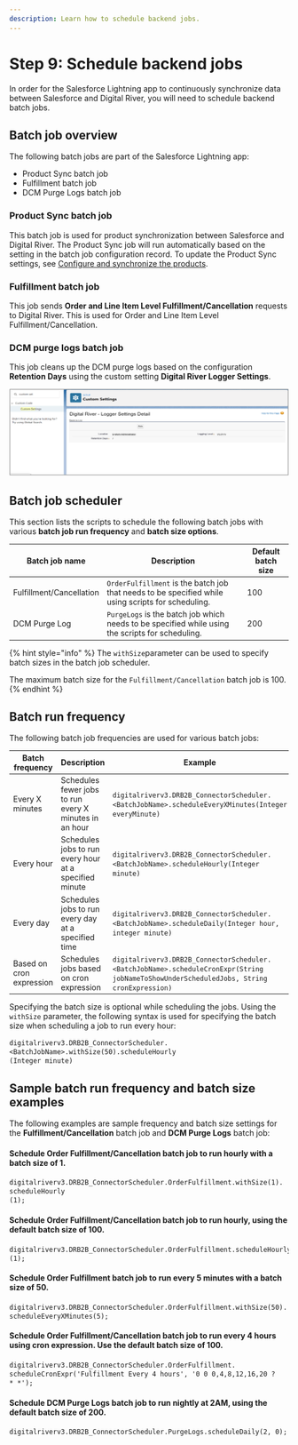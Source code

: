 ```yaml
---
description: Learn how to schedule backend jobs.
---
```


# Step 9: Schedule backend jobs

In order for the Salesforce Lightning app to continuously synchronize data between Salesforce and Digital River, you will need to schedule backend batch jobs.&#x20;

## Batch job overview

The following batch jobs are part of the Salesforce Lightning app:

* Product Sync batch job
* Fulfillment batch job
* DCM Purge Logs batch job

### Product Sync batch job

This batch job is used for product synchronization between Salesforce and Digital River. The Product Sync job will run automatically based on the setting in the batch job configuration record. To update the Product Sync settings, see [Configure and synchronize the products](step-8-configure-and-synchronize-the-products.md).

### Fulfillment batch job

This job sends **Order and Line Item Level Fulfillment/Cancellation** requests to Digital River. This is used for Order and Line Item Level Fulfillment/Cancellation.

### DCM purge logs batch job

This job cleans up the DCM purge logs based on the configuration **Retention Days** using the custom setting **Digital River Logger Settings**. &#x20;

![](<../.gitbook/assets/DCM purge logs job.png>)

## Batch job scheduler

This section lists the scripts to schedule the following batch jobs with various **batch job run frequency** and **batch size options**.

| Batch job name           | Description                                                                                        | Default batch size |
| ------------------------ | -------------------------------------------------------------------------------------------------- | ------------------ |
| Fulfillment/Cancellation | `OrderFulfillment` is the batch job that needs to be specified while using scripts for scheduling. | 100                |
| DCM Purge Log            | `PurgeLogs` is the batch job which needs to be specified while using the scripts for scheduling.   | 200                |

{% hint style="info" %}
The `withSize`parameter can be used to specify batch sizes in the batch job scheduler.&#x20;

The maximum batch size for the `Fulfillment/Cancellation` batch job is 100.
{% endhint %}

## Batch run frequency&#x20;

The following batch job frequencies are used for various batch jobs:

| Batch frequency          | Description                                            | Example                                                                                                                                   |
| ------------------------ | ------------------------------------------------------ | ----------------------------------------------------------------------------------------------------------------------------------------- |
| Every X minutes          | Schedules fewer jobs to run every X minutes in an hour | `digitalriverv3.DRB2B_ConnectorScheduler. <BatchJobName>.scheduleEveryXMinutes(Integer everyMinute)`                                      |
| Every hour               | Schedules jobs to run every hour at a specified minute | `digitalriverv3.DRB2B_ConnectorScheduler. <BatchJobName>.scheduleHourly(Integer minute)`                                                  |
| Every day                | Schedules jobs to run every day at a specified time    | `digitalriverv3.DRB2B_ConnectorScheduler. <BatchJobName>.scheduleDaily(Integer hour, integer minute)`                                     |
| Based on cron expression | Schedules jobs based on cron expression                | `digitalriverv3.DRB2B_ConnectorScheduler. <BatchJobName>.scheduleCronExpr(String jobNameToShowUnderScheduledJobs, String cronExpression)` |

Specifying the batch size is optional while scheduling the jobs. Using the `withSize` parameter, the following syntax is used for specifying the batch size when scheduling a job to run every hour:&#x20;

```
digitalriverv3.DRB2B_ConnectorScheduler. <BatchJobName>.withSize(50).scheduleHourly
(Integer minute)
```

## Sample batch run frequency and batch size examples&#x20;

The following examples are sample frequency and batch size settings for the **Fulfillment/Cancellation** batch job and **DCM Purge Logs** batch job:

#### **Schedule Order Fulfillment/Cancellation batch job to run hourly with a batch size of 1.**

```
digitalriverv3.DRB2B_ConnectorScheduler.OrderFulfillment.withSize(1).
scheduleHourly
(1);
```

#### Schedule Order Fulfillment/Cancellation batch job to run hourly, using the default batch size of 100.

```
digitalriverv3.DRB2B_ConnectorScheduler.OrderFulfillment.scheduleHourly
(1);
```

#### Schedule Order Fulfillment batch job to run every 5 minutes with a batch size of 50.

```
digitalriverv3.DRB2B_ConnectorScheduler.OrderFulfillment.withSize(50).
scheduleEveryXMinutes(5);
```

#### Schedule Order Fulfillment/Cancellation batch job to run every 4 hours using cron expression. Use the default batch size of 100.

```
digitalriverv3.DRB2B_ConnectorScheduler.OrderFulfillment.
scheduleCronExpr('Fulfillment Every 4 hours', '0 0 0,4,8,12,16,20 ? 
* *');
```

#### Schedule DCM Purge Logs batch job to run nightly at 2AM, using the default batch size of 200.

```
digitalriverv3.DRB2B_ConnectorScheduler.PurgeLogs.scheduleDaily(2, 0);
```

